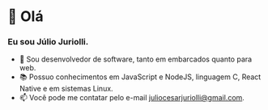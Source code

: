 # 👋 Olá
### Eu sou Júlio Juriolli.
- 👀 Sou desenvolvedor de software, tanto em embarcados quanto para web.
- 📚 Possuo conhecimentos em JavaScript e NodeJS, linguagem C, React Native e em sistemas Linux.
- 📫 Você pode me contatar pelo e-mail juliocesarjuriolli@gmail.com.
